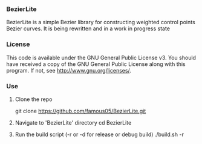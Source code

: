 ### BezierLite
BezierLite is a simple Bezier library for constructing weighted control points Bezier curves. 
It is being rewritten and in a work in progress state

### License
This code is available under the GNU General Public License v3. You should have received a copy of the GNU General Public License
    along with this program.  If not, see <http://www.gnu.org/licenses/>.


### Use

1. Clone the repo

	git clone https://github.com/famous05/BezierLite.git

2. Navigate to 'BezierLite' directory
	cd BezierLite

3. Run the build script (-r or -d for release or debug build)
   ./build.sh -r

